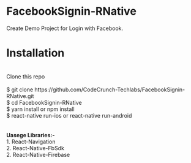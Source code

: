 # FacebookSignin-RNative
Create Demo Project for Login with Facebook.
</br>
<h1>Installation</h1></br>
Clone this repo</br>
</br>
$ git clone https://github.com/CodeCrunch-Techlabs/FacebookSignin-RNative.git</br>
$ cd FacebookSignin-RNative</br>
$ yarn install or npm install</br>
$ react-native run-ios or react-native run-android
</br></br></br>
<b>Uasege Libraries:-</b>
</br>
1. React-Navigation
</br>
2. React-Native-FbSdk
</br>
2. React-Native-Firebase
</br></br></br>
